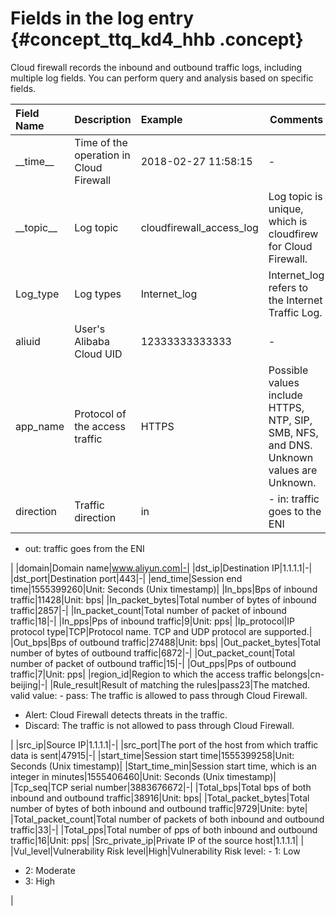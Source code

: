 # Fields in the log entry {#concept_ttq_kd4_hhb .concept}

Cloud firewall records the inbound and outbound traffic logs, including multiple log fields. You can perform query and analysis based on specific fields.

|Field Name|Description|Example|Comments|
|:---------|:----------|:------|--------|
|\_\_time\_\_|Time of the operation in Cloud Firewall|2018-02-27 11:58:15|-|
|\_\_topic\_\_|Log topic|cloudfirewall\_access\_log|Log topic is unique, which is cloudfirew for Cloud Firewall.|
|Log\_type|Log types|Internet\_log|Internet\_log refers to the Internet Traffic Log.|
|aliuid|User's Alibaba Cloud UID|12333333333333|-|
|app\_name|Protocol of the access traffic|HTTPS|Possible values include HTTPS, NTP, SIP, SMB, NFS, and DNS. Unknown values are Unknown.|
|direction|Traffic direction|in| -   in: traffic goes to the ENI
-   out: traffic goes from the ENI

 |
|domain|Domain name|www.aliyun.com|-|
|dst\_ip|Destination IP|1.1.1.1|-|
|dst\_port|Destination port|443|-|
|end\_time|Session end time|1555399260|Unit: Seconds \(Unix timestamp\)|
|In\_bps|Bps of inbound traffic|11428|Unit: bps|
|In\_packet\_bytes|Total number of bytes of inbound traffic|2857|-|
|In\_packet\_count|Total number of packet of inbound traffic|18|-|
|In\_pps|Pps of inbound traffic|9|Unit: pps|
|Ip\_protocol|IP protocol type|TCP|Protocol name. TCP and UDP protocol are supported.|
|Out\_bps|Bps of outbound traffic|27488|Unit: bps|
|Out\_packet\_bytes|Total number of bytes of outbound traffic|6872|-|
|Out\_packet\_count|Total number of packet of outbound traffic|15|-|
|Out\_pps|Pps of outbound traffic|7|Unit: pps|
|region\_id|Region to which the access traffic belongs|cn-beijing|-|
|Rule\_result|Result of matching the rules|pass23|The matched. valid value: -   pass: The traffic is allowed to pass through Cloud Firewall.
-   Alert: Cloud Firewall detects threats in the traffic.
-   Discard: The traffic is not allowed to pass through Cloud Firewall.

 |
|src\_ip|Source IP|1.1.1.1|-|
|src\_port|The port of the host from which traffic data is sent|47915|-|
|start\_time|Session start time|1555399258|Unit: Seconds \(Unix timestamp\)|
|Start\_time\_min|Session start time, which is an integer in minutes|1555406460|Unit: Seconds \(Unix timestamp\)|
|Tcp\_seq|TCP serial number|3883676672|-|
|Total\_bps|Total bps of both inbound and outbound traffic|38916|Unit: bps|
|Total\_packet\_bytes|Total number of bytes of both inbound and outbound traffic|9729|Unite: byte|
|Total\_packet\_count|Total number of packets of both inbound and outbound traffic|33|-|
|Total\_pps|Total number of pps of both inbound and outbound traffic|16|Unit: pps|
|Src\_private\_ip|Private IP of the source host|1.1.1.1| |
|Vul\_level|Vulnerability Risk level|High|Vulnerability Risk level: -   1: Low
-   2: Moderate
-   3: High

 |


